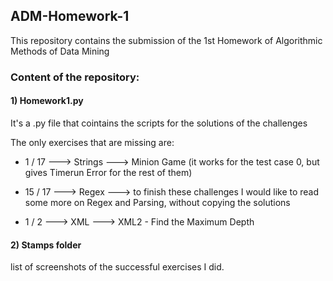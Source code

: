  ADM-Homework-1
------
This repository contains the submission of the 1st Homework of Algorithmic Methods of Data Mining

### Content of the repository:

#### 1) Homework1.py
It's a .py file that cointains the scripts for the solutions of the challenges

The only exercises that are missing are:

* 1 / 17 ---> Strings ---> Minion Game (it works for the test case 0, but gives Timerun Error for the rest of them)

* 15 / 17 ---> Regex ---> to finish these challenges I would like to read some more on Regex and Parsing, without copying the solutions 

* 1 / 2 ---> XML ---> XML2 - Find the Maximum Depth

#### 2) Stamps folder
list of screenshots of the successful exercises I did.

